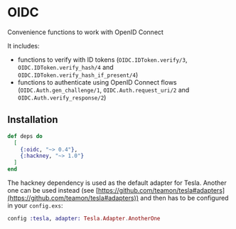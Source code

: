 # OIDC

Convenience functions to work with OpenID Connect

It includes:
- functions to verify with ID tokens (`OIDC.IDToken.verify/3`, `OIDC.IDToken.verify_hash/4` and
`OIDC.IDToken.verify_hash_if_present/4`)
- functions to authenticate using OpenID Connect flows (`OIDC.Auth.gen_challenge/1`,
`OIDC.Auth.request_uri/2` and `OIDC.Auth.verify_response/2`)

## Installation

```elixir
def deps do
  [
    {:oidc, "~> 0.4"},
    {:hackney, "~> 1.0"}
  ]
end
```

The hackney dependency is used as the default adapter for Tesla. Another one can be used
instead (see
[https://github.com/teamon/tesla#adapters](https://github.com/teamon/tesla#adapters)) and then
has to be configured in your `config.exs`:

```elixir
config :tesla, adapter: Tesla.Adapter.AnotherOne
```
